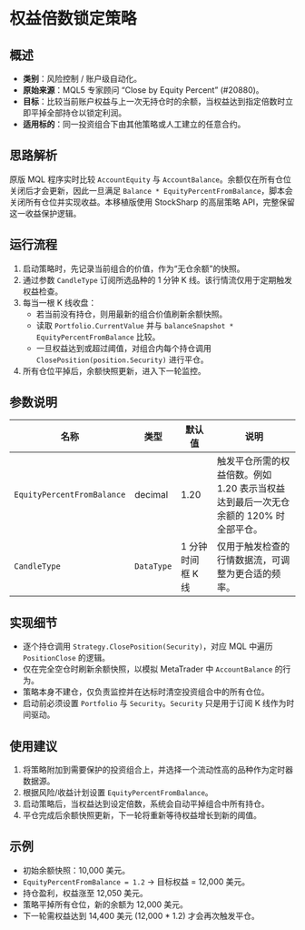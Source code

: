 # 权益倍数锁定策略

## 概述
- **类别**：风险控制 / 账户级自动化。
- **原始来源**：MQL5 专家顾问 “Close by Equity Percent” (#20880)。
- **目标**：比较当前账户权益与上一次无持仓时的余额，当权益达到指定倍数时立即平掉全部持仓以锁定利润。
- **适用标的**：同一投资组合下由其他策略或人工建立的任意合约。

## 思路解析
原版 MQL 程序实时比较 `AccountEquity` 与 `AccountBalance`。余额仅在所有仓位关闭后才会更新，因此一旦满足 `Balance * EquityPercentFromBalance`，脚本会关闭所有仓位并实现收益。本移植版使用 StockSharp 的高层策略 API，完整保留这一收益保护逻辑。

## 运行流程
1. 启动策略时，先记录当前组合的价值，作为“无仓余额”的快照。
2. 通过参数 `CandleType` 订阅所选品种的 1 分钟 K 线。该行情流仅用于定期触发权益检查。
3. 每当一根 K 线收盘：
   - 若当前没有持仓，则用最新的组合价值刷新余额快照。
   - 读取 `Portfolio.CurrentValue` 并与 `balanceSnapshot * EquityPercentFromBalance` 比较。
   - 一旦权益达到或超过阈值，对组合内每个持仓调用 `ClosePosition(position.Security)` 进行平仓。
4. 所有仓位平掉后，余额快照更新，进入下一轮监控。

## 参数说明
| 名称 | 类型 | 默认值 | 说明 |
| ---- | ---- | ------ | ---- |
| `EquityPercentFromBalance` | decimal | 1.20 | 触发平仓所需的权益倍数。例如 1.20 表示当权益达到最后一次无仓余额的 120% 时全部平仓。 |
| `CandleType` | `DataType` | 1 分钟时间框 K 线 | 仅用于触发检查的行情数据流，可调整为更合适的频率。 |

## 实现细节
- 逐个持仓调用 `Strategy.ClosePosition(Security)`，对应 MQL 中遍历 `PositionClose` 的逻辑。
- 仅在完全空仓时刷新余额快照，以模拟 MetaTrader 中 `AccountBalance` 的行为。
- 策略本身不建仓，仅负责监控并在达标时清空投资组合中的所有仓位。
- 启动前必须设置 `Portfolio` 与 `Security`。`Security` 只是用于订阅 K 线作为时间驱动。

## 使用建议
1. 将策略附加到需要保护的投资组合上，并选择一个流动性高的品种作为定时器数据源。
2. 根据风险/收益计划设置 `EquityPercentFromBalance`。
3. 启动策略后，当权益达到设定倍数，系统会自动平掉组合中所有持仓。
4. 平仓完成后余额快照更新，下一轮将重新等待权益增长到新的阈值。

## 示例
- 初始余额快照：10,000 美元。
- `EquityPercentFromBalance = 1.2` → 目标权益 = 12,000 美元。
- 持仓盈利，权益涨至 12,050 美元。
- 策略平掉所有仓位，新的余额为 12,000 美元。
- 下一轮需权益达到 14,400 美元 (12,000 * 1.2) 才会再次触发平仓。

